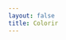 ```yaml
---
layout: false
title: Colorir
---
```


<script setup>
import { defineAsyncComponent } from 'vue'
import '../../dist/style.css'

const Paint = defineAsyncComponent(() => import('../../').then(m => m.Paint))
</script>

<ClientOnly>
  <Paint
    statement="Pinte o robô com suas cores favoritas!"
    :background="`/examples/bgs/bg${Math.floor(Math.random() * 4) + 1}.jpg`"
    image="https://i.pinimg.com/736x/78/a8/17/78a817074b4c74d51fbc026196981d4e.jpg"
  />
</ClientOnly>
